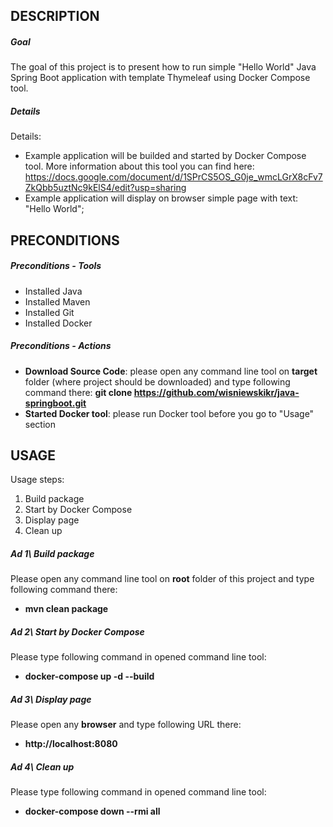 DESCRIPTION
-----------

##### Goal
The goal of this project is to present how to run simple "Hello World" Java Spring Boot application with template Thymeleaf using Docker Compose tool.

##### Details
Details:
* Example application will be builded and started by Docker Compose tool. More information about this tool you can find here: https://docs.google.com/document/d/1SPrCS5OS_G0je_wmcLGrX8cFv7ZkQbb5uztNc9kElS4/edit?usp=sharing
* Example application will display on browser simple page with text: "Hello World"; 



PRECONDITIONS
-------------

##### Preconditions - Tools
* Installed Java
* Installed Maven
* Installed Git
* Installed Docker

##### Preconditions - Actions
* **Download Source Code**: please open any command line tool on **target** folder (where project should be downloaded) and type following command there: **git clone https://github.com/wisniewskikr/java-springboot.git**
* **Started Docker tool**: please run Docker tool before you go to "Usage" section


USAGE
-----

Usage steps:
1. Build package
2. Start by Docker Compose
4. Display page
5. Clean up

##### Ad 1\ Build package

Please open any command line tool on **root** folder of this project and type following command there: 
* **mvn clean package**

##### Ad 2\ Start by Docker Compose

Please type following command in opened command line tool: 
* **docker-compose up -d --build**

##### Ad 3\ Display page

Please open any **browser** and type following URL there: 
* **http://localhost:8080**

##### Ad 4\ Clean up

Please type following command in opened command line tool: 
* **docker-compose down --rmi all**